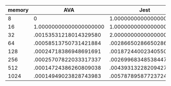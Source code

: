 | memory | AVA                    | Jest                   |
| ------ | ---------------------- | ---------------------- |
| 8      | 0                      | 1.00000000000000000000 |
| 16     | 1.00000000000000000000 | 1.00000000000000000000 |
| 32     | .00153531218014329580  | 2.00000000000000000000 |
| 64     | .00058513750731421884  | .00286650286650286650  |
| 128    | .00024718386948691691  | .00187244002340550029  |
| 256    | .00025707822033317337  | .00269968348538447216  |
| 512    | .00014724386260809038  | .00439313228209427194  |
| 1024   | .00014949023828743983  | .00578789587723724436  |
